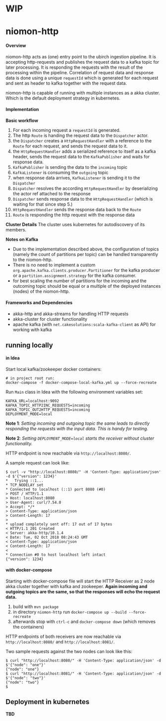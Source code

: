 # WIP

# niomon-http

#### Overview

niomon-http acts as (one) entry point to the ubirch ingestion pipeline. 
It is accepting http-requests and publishes the request data to a kafka topic for later processing. 
It is responding the requests with the result of the processing within the pipeline.
Correlation of request data and response data is done using a unique `requestId` which is generated for
each request and sent as header to kafka together with the request data.

niomon-http is capable of running with multiple instances as a akka cluster. Which is the default
deployment strategy in kubernetes.

#### Implementation

**Basic workflow**
1. For each incoming request a `requestId` is generated. 
2. The http `Route` is handing the request data to the `Dispatcher` actor.
3. the `Dispatcher` creates a `HttpRequestHandler` with a reference to the `Route` for each request, and sends
the request data to it.
4. the `HttpRequestHandler` adds a serialized reference to itself as a kafka header, sends the request data to the 
`KafkaPublisher` and waits for response data.
5. `KafkaPublisher` is sending the data to the `incoming` topic
6. `KafkaListener` is consuming the `outgoing` topic
7. when response data arrives, `KafkaListener` is sending it to the `Dispatcher`
8. `Dispatcher` resolves the according `HttpRequestHandler` by deserializing the actor ref attached to the response
9. `Dispatcher` sends response data to the `HttpRequestHandler` (which is waiting for that since step 5.)
10. `HttpRequestHandler` sends the response data back to the `Route` 
11. `Route` is responding the http request with the response data

**Cluster Details**
The cluster uses kubernetes for autodiscovery of its members.

**Notes on Kafka**

* Due to the implementation described above, the configuration of topics (namely the count of partitions per
topic) can be handled transparently to the niomon-http.
* There is no need to implement a custom `org.apache.kafka.clients.producer.Partitioner` for the
kafka producer or a `partition.assignment.strategy` for the kafka consumer. 
* for best scaling the number of partitions for the incoming and the outcoming topic should be equal or a multiple
of the deployed instances (nodes) of the niomon-http.

#### Frameworks and Dependencies

* akka-http and akka-streams for handling HTTP requests
* akka-cluster for cluster functionality
* apache kafka (with `net.cakesolutions:scala-kafka-client` as API) for working with kafka

## running locally

#### in Idea

Start local kafka/zookeeper docker containers: 

```
# in project root run:
docker-compose -f docker-compose-local-kafka.yml up --force-recreate
```

Run `Main` class in Idea with the following environment variables set:
```
KAFKA_URL=localhost:9092
KAFKA_TOPIC_HTTP2INC_REQUESTS=incoming 
KAFKA_TOPIC_OUT2HTTP_REQUESTS=incoming
DEPLOYMENT_MODE=local
```
**Note 1**: _Setting incoming and outgoing topic the same leads to directly responding the requests with the input data.
This is handy for testing._  

**Note 2**: _Setting `DEPLOYMENT_MODE=local` starts the receiver without cluster functionality._  

HTTP endpoint is now reachable via `http://localhost:8080/`.

A sample request can look like:

```
$ curl -v "http://localhost:8080/" -H 'Content-Type: application/json' -d $'{"version": 1234}'
*   Trying ::1...
* TCP_NODELAY set
* Connected to localhost (::1) port 8080 (#0)
> POST / HTTP/1.1
> Host: localhost:8080
> User-Agent: curl/7.54.0
> Accept: */*
> Content-Type: application/json
> Content-Length: 17
>
* upload completely sent off: 17 out of 17 bytes
< HTTP/1.1 201 Created
< Server: akka-http/10.1.4
< Date: Tue, 02 Oct 2018 08:24:43 GMT
< Content-Type: application/json
< Content-Length: 17
<
* Connection #0 to host localhost left intact
{"version": 1234}
```

#### with docker-compose

Starting with docker-compose file will start the HTTP Receiver as 2 node akka cluster 
together with kafka and zookeeper. **Again incoming and outgoing topics are the same, so that 
the responses will echo the request data.**

1. build with `mvn package`
2. in directory `niomon-http` run `docker-compose up --build --force-recreate`
3. afterwards stop with `ctrl-c` and `docker-compose down` (which removes the containers) 
 
HTTP endpoints of both receivers are now reachable via `http://localhost:8080/` and `http://localhost:8081/`.
 
Two sample requests against the two nodes can look like this:
 
 ```
 $ curl "http://localhost:8080/" -H 'Content-Type: application/json' -d $'{"node": "one"}'
 {"node": "one"}
 $ curl "http://localhost:8081/" -H 'Content-Type: application/json' -d $'{"node": "two"}'
 {"node": "two"}
 $

```

## Deployment in kubernetes

**TBD**